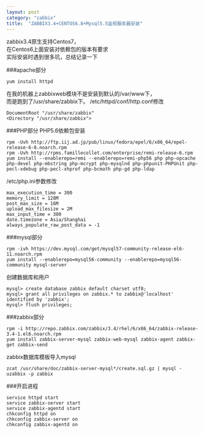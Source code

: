 ```yaml
---
layout: post
category: "zabbix"
title:  "ZABBIX3.4+CENTOS6.8+Mysql5.5监视服务器安装"
---
```


zabbix3.4原生支持Centos7，  
在Centos6上面安装对依赖包的版本有要求  
实际安装时遇到很多坑，总结记录一下

###apache部分
```
yum install httpd
```
在我的机器上zabbixweb模块不是安装到默认的/var/www下，  
而是跑到了/usr/share/zabbix下。
/etc/httpd/conf/http.conf修改
```
DocumentRoot "/usr/share/zabbix"
<Directory "/usr/share/zabbix">
```

<!-- more -->

###PHP部分
PHP5.6依赖包安装
```
rpm -Uvh http://ftp.iij.ad.jp/pub/linux/fedora/epel/6/x86_64/epel-release-6-8.noarch.rpm
rpm -Uvh http://rpms.famillecollet.com/enterprise/remi-release-6.rpm
yum install --enablerepo=remi --enablerepo=remi-php56 php php-opcache php-devel php-mbstring php-mcrypt php-mysqlnd php-phpunit-PHPUnit php-pecl-xdebug php-pecl-xhprof php-bcmath php-gd php-ldap
```
/etc/php.ini参数修改 
```
max_execution_time = 300
memory_limit = 128M
post_max_size = 16M
upload_max_filesize = 2M
max_input_time = 300
date.timezone = Asia/Shanghai
always_populate_raw_post_data = -1
```

###mysql部分
```
rpm -ivh https://dev.mysql.com/get/mysql57-community-release-el6-11.noarch.rpm
yum install --enablerepo=mysql56-community --enablerepo=mysql56-community mysql-server
```
创建数据库和用户
```
mysql> create database zabbix default charset utf8;
mysql> grant all privileges on zabbix.* to zabbix@'localhost' identified by 'zabbix';
mysql> flush privileges;
```

###zabbix部分
```
rpm -i http://repo.zabbix.com/zabbix/3.4/rhel/6/x86_64/zabbix-release-3.4-1.el6.noarch.rpm
yum install zabbix-server-mysql zabbix-web-mysql zabbix-agent zabbix-get zabbix-send
```
zabbix数据库模板导入mysql
```
zcat /usr/share/doc/zabbix-server-mysql*/create.sql.gz | mysql -uzabbix -p zabbix
```

###开启进程
```
service httpd start
service zabbix-server start
service zabbix-agentd start
chkconfig httpd on
chkconfig zabbix-server on
chkconfig zabbix-agentd on
```